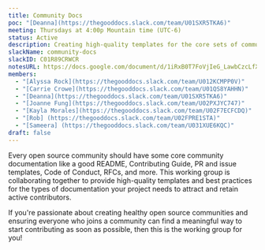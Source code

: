 ```yaml
---
title: Community Docs
poc: "[Deanna](https://thegooddocs.slack.com/team/U01SXR5TKA6)"
meeting: Thursdays at 4:00p Mountain time (UTC-6)
status: Active
description: Creating high-quality templates for the core sets of community docs that are necessary for the health, productivity, and cross-coordination of open source communities.
slackName: community-docs
slackID: C01R89CRWCR
notesURL: https://docs.google.com/document/d/1iRxB0T7FoVjIeG_LawbCzcLfXCILlpFdzn-4BPDGR9Y/edit?usp=sharing
members:
  - "[Alyssa Rock](https://thegooddocs.slack.com/team/U012KCMPP0V)"
  - "[Carrie Crowe](https://thegooddocs.slack.com/team/U01QS8YAHHN)"
  - "[Deanna](https://thegooddocs.slack.com/team/U01SXR5TKA6)"
  - "[Joanne Fung](https://thegooddocs.slack.com/team/U02PXJYC747)"
  - "[Kayla Morales](https://thegooddocs.slack.com/team/U02F7ECFCDQ)"
  - "[Rob] (https://thegooddocs.slack.com/team/U02FPRE1STA)"
  - "[Sameera] (https://thegooddocs.slack.com/team/U031XUE6KQC)"
draft: false
---
```


Every open source community should have some core community documentation like a good README, Contributing Guide, PR and issue templates, Code of Conduct, RFCs, and more.
This working group is collaborating together to provide high-quality templates and best practices for the types of documentation your project needs to attract and retain active contributors.

If you're passionate about creating healthy open source communities and ensuring everyone who joins a community can find a meaningful way to start contributing as soon as possible, then this is the working group for you!
